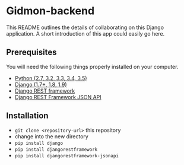 # Gidmon-backend

This README outlines the details of collaborating on this Django application.
A short introduction of this app could easily go here.

## Prerequisites

You will need the following things properly installed on your computer.

* [Python (2.7, 3.2, 3.3, 3.4, 3.5)](https://www.python.org)
* [Django (1.7+, 1.8, 1.9)](https://www.djangoproject.com)
* [Django REST framework](http://www.django-rest-framework.org)
* [Django REST Framework JSON API](http://django-rest-framework-json-api.readthedocs.io/en/v2.0.1)

## Installation

* `git clone <repository-url>` this repository
* change into the new directory
* `pip install django`
* `pip install djangorestframework`
* `pip install djangorestframework-jsonapi`
